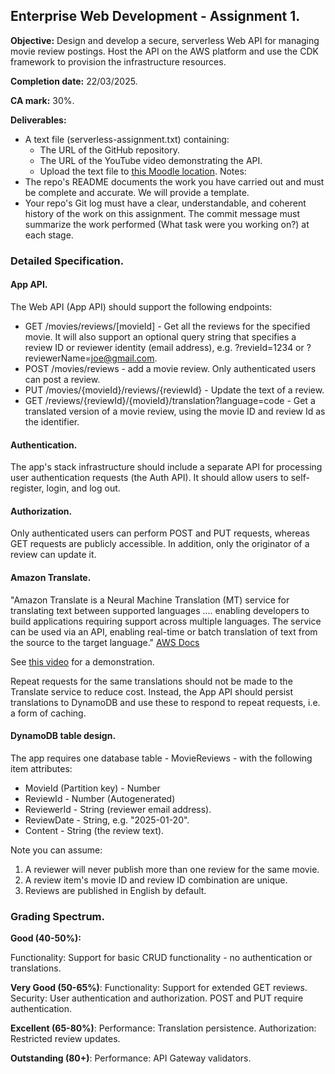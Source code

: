 ## Enterprise Web Development - Assignment 1.

__Objective:__ Design and develop a secure, serverless Web API for managing movie review postings. Host the API on the AWS platform and use the CDK framework to provision the infrastructure resources.

__Completion date:__ 22/03/2025.

__CA mark:__ 30%.

__Deliverables:__

+ A text file (serverless-assignment.txt) containing:
   + The URL of the GitHub repository. 
   + The URL of the YouTube video demonstrating the API. 
   + Upload the text file to [this Moodle location][moodle].
Notes:
+ The repo's README documents the work you have carried out and must be complete and accurate. We will provide a template. 
+ Your repo's Git log must have a clear, understandable, and coherent history of the work on this assignment. The commit message must summarize the work performed (What task were you working on?) at each stage.

### Detailed Specification.

#### App API.

The Web API (App API) should support the following endpoints:

+ GET /movies/reviews/[movieId] - Get all the reviews for the specified movie. It will also support an optional query string that specifies a review ID or reviewer identity (email address), e.g. ?revieId=1234 or ?reviewerName=joe@gmail.com. 
+ POST /movies/reviews - add a movie review. Only authenticated users can post a review.
+ PUT /movies/{movieId}/reviews/{reviewId} - Update the text of a review. 
+ GET /reviews/{reviewId}/{movieId}/translation?language=code - Get a translated version of a movie review, using the movie ID and review Id as the identifier.

#### Authentication. 
The app's stack infrastructure should include a separate API for processing user authentication requests (the Auth API). It should allow users to self-register, login, and log out. 

#### Authorization.
Only authenticated users can perform POST and PUT requests, whereas GET requests are publicly accessible. In addition, only the originator of a review can update it. 

#### Amazon Translate.
"Amazon Translate is a Neural Machine Translation (MT) service for translating text between supported languages .... enabling developers to build applications requiring support across multiple languages. The service can be used via an API, enabling real-time or batch translation of text from the source to the target language." [AWS Docs][translate]

See [this video][demo] for a demonstration.

Repeat requests for the same translations should not be made to the Translate service to reduce cost. Instead, the App API should persist translations to DynamoDB and use these to respond to repeat requests, i.e. a form of caching.

#### DynamoDB table design.

The app requires one database table - MovieReviews - with the following item attributes: 

+ MovieId (Partition key) - Number
+ ReviewId - Number (Autogenerated) 
+ ReviewerId - String (reviewer email address).
+ ReviewDate - String, e.g. "2025-01-20".
+ Content - String (the review text).

Note you can assume:
1. A reviewer will never publish more than one review for the same movie.
1. A review item's movie ID and review ID combination are unique.
1. Reviews are published in English by default.

### Grading Spectrum.

__Good (40-50%):__

Functionality: Support for basic CRUD functionality - no authentication or translations.

__Very Good (50-65%)__:
Functionality: Support for extended GET reviews.
Security: User authentication and authorization. POST and PUT require authentication.

__Excellent (65-80%)__:
Performance: Translation persistence.
Authorization: Restricted review updates.

__Outstanding (80+)__:
Performance: API Gateway validators.

[translate]: https://docs.aws.amazon.com/translate/latest/dg/what-is.html
[demo]: https://completecoding.io/typescript-translation-api/
[moodle]: https://moodle.wit.ie/mod/assign/view.php?id=4471533
